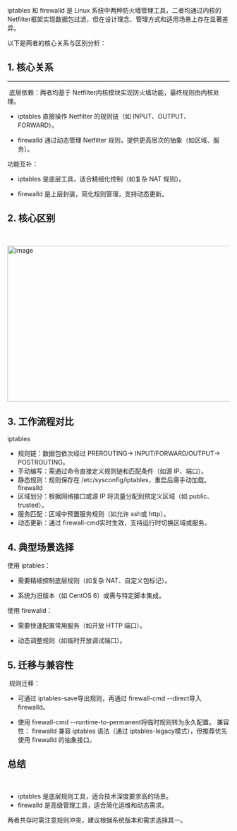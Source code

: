 iptables 和 firewalld 是 Linux 系统中两种防火墙管理工具，二者均通过内核的 ​​Netfilter​​ 框架实现数据包过滤，但在设计理念、管理方式和适用场景上存在显著差异。

以下是两者的核心关系与区别分析：

## ​​1. 核心关系
---
​​
​​底层依赖​​：两者均基于 ​​Netfilter​​ 内核模块实现防火墙功能，最终规则由内核处理。

- iptables 直接操作 Netfilter 的规则链（如 INPUT、OUTPUT、FORWARD）。

- firewalld 通过动态管理 Netfilter 规则，提供更高层次的抽象（如区域、服务）。


​​功能互补​​：

- iptables 是底层工具，适合精细化控制（如复杂 NAT 规则）。

- firewalld 是上层封装，简化规则管理，支持动态更新。

## ​​2. 核心区别​​
​​

<img width="1140" height="353" alt="image" src="https://github.com/user-attachments/assets/1de49c55-7f49-4b79-8600-2e0f2e745a54" />


## ​​3. 工作流程对比​​

​​iptables​​

- ​​规则链​​：数据包依次经过 PREROUTING→ INPUT/FORWARD/OUTPUT→ POSTROUTING。
​
- ​手动编写​​：需通过命令直接定义规则链和匹配条件（如源 IP、端口）。
​​
- 静态规则​​：规则保存在 /etc/sysconfig/iptables，重启后需手动加载。
​​
firewalld​​
​​
- 区域划分​​：根据网络接口或源 IP 将流量分配到预定义区域（如 public、trusted）。
​​
- 服务匹配​​：区域中预置服务规则（如允许 ssh或 http）。
​​
- 动态更新​​：通过 firewall-cmd实时生效，支持运行时切换区域或服务。
​​
## 4. 典型场景选择​​

​​使用 iptables​​：

- 需要精细控制底层规则（如复杂 NAT、自定义包标记）。

- 系统为旧版本（如 CentOS 6）或需与特定脚本集成。

​​使用 firewalld​​：

- 需要快速配置常用服务（如开放 HTTP 端口）。

- 动态调整规则（如临时开放调试端口）。

## ​​5. 迁移与兼容性
​​
​​规则迁移​​：

- 可通过 iptables-save导出规则，再通过 firewall-cmd --direct导入 firewalld。

- 使用 firewall-cmd --runtime-to-permanent将临时规则转为永久配置。
​​
兼容性​​：
firewalld 兼容 iptables 语法（通过 iptables-legacy模式），但推荐优先使用 firewalld 的抽象接口。

## ​​总结​​
​​
- iptables​​ 是底层规则工具，适合技术深度要求高的场景。
​​
- firewalld​​ 是高级管理工具，适合简化运维和动态需求。

两者共存时需注意规则冲突，建议根据系统版本和需求选择其一。
